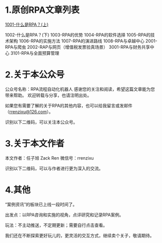 
 

 
# 1.原创RPA文章列表

[1001-什么是RPA？(上)](http://mp.weixin.qq.com/s?__biz=MzU3MDM0Mjg3OA==&mid=2247483663&idx=1&sn=6bc97a8abefc71aab1ef4da65823536e&chksm=fcf1adbecb8624a834b7411eeb7d346fa3349f23b6c63902ed8c499325646a15a3c2131d9b78&scene=21#wechat_redirect)

1002-什么是RPA？(下)
1003-RPA的优势
1004-RPA的软件选择
1005-RPA的技术架构
1006-RPA的实施方法
1007-RPA的演进路线
1008-RPA与卓越中心
2001-RPA与爬虫
2002-RAP与网页（增值税发票验真场景）
3001-RPA与财务共享中心
3101-RPA与全面预算管理
 
# 2.关于本公众号
公众号名称：RPA流程自动化机器人
感谢您的关注和阅读，希望这篇文章能为您带来帮助。
欢迎转载与分享，也请注明出处。

如果您有需要了解的关于RPA的其他内容，也可以给我留言或发邮件
（rrenzixu@126.com）。

 

识别以下二维码，可以关注本公众号。



# 3.关于本文作者
本文作者：任子旭 Zack Ren
微信号：rrenzixu

识别以下二维码，可以与作者进行更为深入的交流。

# 4.其他

 “案例资讯”的板块已上线一段时间了。

出发点：以RPA咨询和实施的视角，点评研究和记录RPA案例。

玩法：不主动推送，不定期更新；需要自行点击查看。

我们还在不断探索更好玩儿的，更灵活的交互方式，继续卖个关子，敬请期待。
